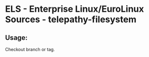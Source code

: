 # ELS - Enterprise Linux/EuroLinux Sources - telepathy-filesystem
 
## Usage:
  Checkout branch or tag.
